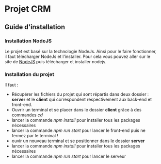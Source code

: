 # Projet CRM
## Guide d'installation
### Installation NodeJS
Le projet est basé sur la technologie NodeJs. Ainsi pour le faire fonctionner, il faut télécharger NodeJs et l'installer. Pour cela vous pouvez aller sur le site de [NodeJS](https://nodejs.org/fr/download/) puis télécharger et installer nodejs. 

### Installation du projet
Il faut : 
- Récupérer les fichiers du projet qui sont répartis dans deux dossier : **server** et le **client** qui correspondent respectivement aux back-end et front-end. 
- Ouvrir un terminal et se placer dans le dossier **client** grâce à des commandes *cd*
- lancer la commande *npm install* pour installer tous les packages nécessaires
- lancer la commande *npm run start* pour lancer le front-end puis ne fermez par le terminal ! 
- ouvir un nouveau terminal et se positionner dans le dossier **server**
- lancer la commande *npm install* pour installer tous les packages nécessaires
- lancer la commande *npm run start* pour lancer le serveur
